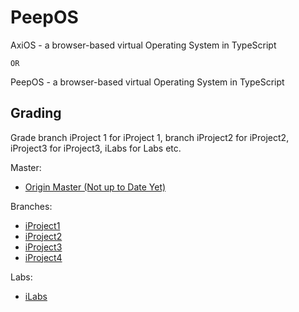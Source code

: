 # PeepOS

AxiOS - a browser-based virtual Operating System in TypeScript

    OR

PeepOS - a browser-based virtual Operating System in TypeScript

## Grading

Grade branch iProject 1 for iProject 1, branch iProject2 for iProject2, iProject3 for iProject3, iLabs for Labs etc.

Master:
- [Origin Master (Not up to Date Yet)](https://github.com/alexbadia1/myAlanClasses/tree/master)

Branches: 
- [iProject1](https://github.com/alexbadia1/myAlanClasses/tree/iProject1)
- [iProject2](https://github.com/alexbadia1/myAlanClasses/tree/iProject2)
- [iProject3](https://github.com/alexbadia1/myAlanClasses/tree/iPorject3)
- [iProject4](https://github.com/alexbadia1/myAlanClasses/tree/iProject4)

Labs:
- [iLabs](https://github.com/alexbadia1/myAlanClasses/tree/iLabs)